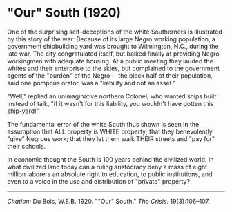 <!--
title:   "Our" South
author:  Du Bois, W.E.B.
journal: The Crisis
year:    1920
volume:  19
issue:   3
pages:   106-107
-->

# "Our" South (1920)

One of the surprising self-deceptions of the white Southerners is illustrated by this story of the war: Because of its large Negro working population, a government shipbuilding yard was brought to Wilmington, N.C., during the late war. The city congratulated itself, but balked finally at providing Negro workingmen with adequate housing. At a public meeting they lauded the whites and their enterprise to the skies, but complained to the government agents of the "burden" of the Negro---the black half of their population, said one pompous orator, was a "liability and not an asset."

"Well," replied an unimaginative northern Colonel, who wanted ships built instead of talk, "if it wasn't for this liability, you wouldn't have gotten this ship-yard!"

The fundamental error of the white South thus shown is seen in the assumption that ALL property is WHITE property; that they benevolently "give" Negroes work; that they let them walk THEIR streets and "pay for" their schools.

In economic thought the South is 100 years behind the civilized world. In what civilized land today can a ruling aristocracy deny a mass of eight million laborers an absolute right to education, to public institutions, and even to a voice in the use and distribution of "private" property?

______________
*Citation:* Du Bois, W.E.B. 1920. ""Our" South." *The Crisis*. 19(3):106&ndash;107.